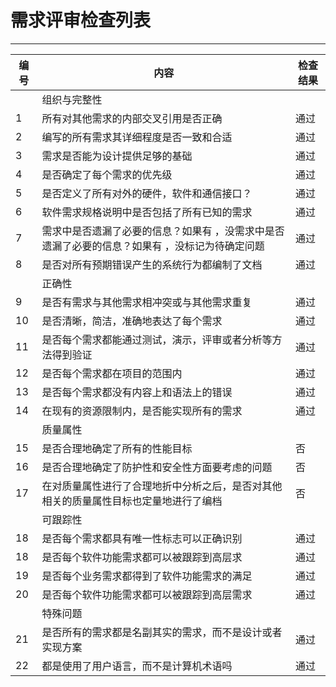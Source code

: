# 需求评审检查列表 
---

| 编号 | 内容                                                         | 检查结果 |
| ---- | ------------------------------------------------------------ | -------- |
|      | 组织与完整性                                                 |          |
| 1    | 所有对其他需求的内部交叉引用是否正确                         | 通过     |
| 2    | 编写的所有需求其详细程度是否一致和合适                       | 通过     |
| 3    | 需求是否能为设计提供足够的基础                               | 通过     |
| 4    | 是否确定了每个需求的优先级                                   | 通过     |
| 5    | 是否定义了所有对外的硬件，软件和通信接口？                   | 通过     |
| 6    | 软件需求规格说明中是否包括了所有已知的需求                   | 通过     |
| 7    | 需求中是否遗漏了必要的信息？如果有 ，没需求中是否遗漏了必要的信息？如果有 ，没标记为待确定问题 | 通过     |
| 8    | 是否对所有预期错误产生的系统行为都编制了文档                 | 通过     |
|      | 正确性                                                       |          |
| 9    | 是否有需求与其他需求相冲突或与其他需求重复                   | 通过     |
| 10   | 是否清晰，简洁，准确地表达了每个需求                         | 通过     |
| 11   | 是否每个需求都能通过测试，演示，评审或者分析等方法得到验证   | 通过     |
| 12   | 是否每个需求都在项目的范围内                                 | 通过     |
| 13   | 是否每个需求都没有内容上和语法上的错误                       | 通过     |
| 14   | 在现有的资源限制内，是否能实现所有的需求                     | 通过     |
|      | 质量属性                                                     |          |
| 15   | 是否合理地确定了所有的性能目标                               | 否       |
| 16   | 是否合理地确定了防护性和安全性方面要考虑的问题               | 否       |
| 17   | 在对质量属性进行了合理地折中分析之后，是否对其他相关的质量属性目标也定量地进行了编档 | 否       |
|      | 可跟踪性                                                     |          |
| 18   | 是否每个需求都具有唯一性标志可以正确识别                     | 通过     |
| 18   | 是否每个软件功能需求都可以被跟踪到高层求                     | 通过     |
| 19   | 是否每个业务需求都得到了软件功能需求的满足                   | 通过     |
| 20   | 是否每个软件功能需求都可以被跟踪到高层需求                   | 通过     |
|      | 特殊问题                                                     |          |
| 21   | 是否所有的需求都是名副其实的需求，而不是设计或者实现方案     | 通过     |
| 22   | 都是使用了用户语言，而不是计算机术语吗                       | 通过     |